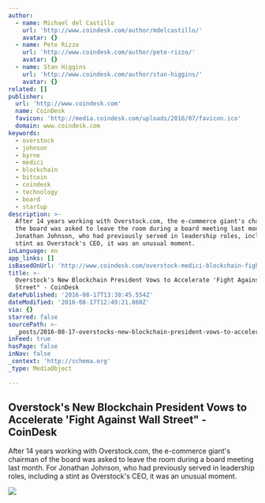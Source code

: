 ```yaml
---
author:
  - name: Michael del Castillo
    url: 'http://www.coindesk.com/author/mdelcastillo/'
    avatar: {}
  - name: Pete Rizzo
    url: 'http://www.coindesk.com/author/pete-rizzo/'
    avatar: {}
  - name: Stan Higgins
    url: 'http://www.coindesk.com/author/stan-higgins/'
    avatar: {}
related: []
publisher:
  url: 'http://www.coindesk.com'
  name: CoinDesk
  favicon: 'http://media.coindesk.com/uploads/2016/07/favicon.ico'
  domain: www.coindesk.com
keywords:
  - overstock
  - johnson
  - byrne
  - medici
  - blockchain
  - bitcoin
  - coindesk
  - technology
  - board
  - startup
description: >-
  After 14 years working with Overstock.com, the e-commerce giant's chairman of
  the board was asked to leave the room during a board meeting last month. For
  Jonathan Johnson, who had previously served in leadership roles, including a
  stint as Overstock's CEO, it was an unusual moment.
inLanguage: en
app_links: []
isBasedOnUrl: 'http://www.coindesk.com/overstock-medici-blockchain-fight-wall-street-johnson/'
title: >-
  Overstock's New Blockchain President Vows to Accelerate 'Fight Against Wall
  Street" - CoinDesk
datePublished: '2016-08-17T13:38:45.554Z'
dateModified: '2016-08-17T12:49:21.860Z'
via: {}
starred: false
sourcePath: >-
  _posts/2016-08-17-overstocks-new-blockchain-president-vows-to-accelerate-fig.md
inFeed: true
hasPage: false
inNav: false
_context: 'http://schema.org'
_type: MediaObject

---
```

<article style=""><h1>Overstock's New Blockchain President Vows to Accelerate 'Fight Against Wall Street" - CoinDesk</h1><p>After 14 years working with Overstock.com, the e-commerce giant's chairman of the board was asked to leave the room during a board meeting last month. For Jonathan Johnson, who had previously served in leadership roles, including a stint as Overstock's CEO, it was an unusual moment.</p><img src="https://media.coindesk.com/uploads/2016/08/shutterstock_27145834.jpg" /></article>
